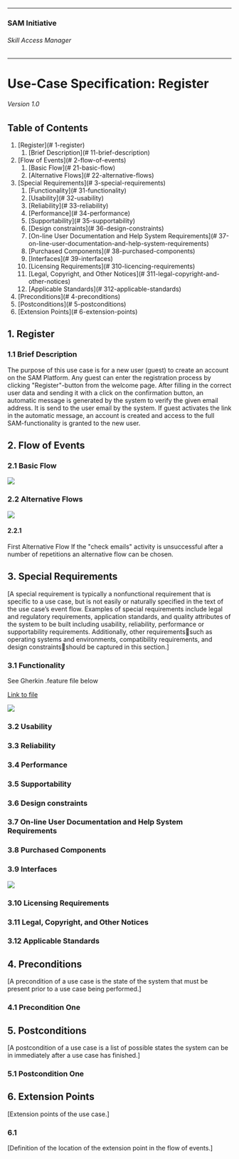 * * *

### SAM Initiative

###### Skill Access Manager

* * *

# Use-Case Specification: Register

###### Version 1.0

## Table of Contents

1.  [Register](# 1-register)
    1.  [Brief Description](# 11-brief-description)
2.  [Flow of Events](# 2-flow-of-events)
    1.  [Basic Flow](# 21-basic-flow)
    2.  [Alternative Flows](# 22-alternative-flows)
3.  [Special Requirements](# 3-special-requirements)
    1.  [Functionality](# 31-functionality)
    2.  [Usability](# 32-usability)
    3.  [Reliability](# 33-reliability)
    4.  [Performance](# 34-performance)
    5.  [Supportability](# 35-supportability)
    6.  [Design constraints](# 36-design-constraints)
    7.  [On-line User Documentation and Help System Requirements](# 37-on-line-user-documentation-and-help-system-requirements)
    8.  [Purchased Components](# 38-purchased-components)
    9.  [Interfaces](# 39-interfaces)
    10.  [Licensing Requirements](# 310-licencing-requirements)
    11.  [Legal, Copyright, and Other Notices](# 311-legal-copyright-and-other-notices)
    12.  [Applicable Standards](# 312-applicable-standards)
4.  [Preconditions](# 4-preconditions)
5.  [Postconditions](# 5-postconditions)
6.  [Extension Points](# 6-extension-points)

## 1\. Register

### 1.1 Brief Description

The purpose of this use case is for a new user (guest) to create an account on the SAM Platform. Any guest can enter the registration process by clicking "Register"-button from the welcome page. After filling in the correct user data and sending it with a click on the confirmation button, an automatic message is generated by the system to verify the given email address. It is send to the user email by the system. If guest activates the link in the automatic message, an account is created and access to the full SAM-functionality is granted to the new user.

## 2\. Flow of Events

### 2.1 Basic Flow

![](ad_register.png)

### 2.2 Alternative Flows

![](ad_register-alt1.png)

#### 2.2.1

First Alternative Flow If the "check emails" activity is unsuccessful after a number of repetitions an alternative flow can be chosen.

## 3\. Special Requirements

[A special requirement is typically a nonfunctional requirement that is specific to a use case, but is not easily or naturally specified in the text of the use case’s event flow. Examples of special requirements include legal and regulatory requirements, application standards, and quality attributes of the system to be built including usability, reliability, performance or supportability requirements. Additionally, other requirementssuch as operating systems and environments, compatibility requirements, and design constraintsshould be captured in this section.]

### 3.1 Functionality

See Gherkin .feature file below

[Link to file](https://eynorey.visualstudio.com/SAM%20-%20Smartify%20The%20World/_git/sam-private?path=%2Fapplication%2Fsrc%2Ftest%2Ffeatures%2Fuser%2Fregister.feature&version=GBmaster&_a=contents)

![](feature_register.png)

### 3.2 Usability

### 3.3 Reliability

### 3.4 Performance

### 3.5 Supportability

### 3.6 Design constraints

### 3.7 On-line User Documentation and Help System Requirements

### 3.8 Purchased Components

### 3.9 Interfaces

![](wf_register.png)

### 3.10 Licensing Requirements

### 3.11 Legal, Copyright, and Other Notices

### 3.12 Applicable Standards

## 4\. Preconditions

[A precondition of a use case is the state of the system that must be present prior to a use case being performed.]

### 4.1 Precondition One

## 5\. Postconditions

[A postcondition of a use case is a list of possible states the system can be in immediately after a use case has finished.]

### 5.1 Postcondition One

## 6\. Extension Points

[Extension points of the use case.]

### 6.1

[Definition of the location of the extension point in the flow of events.]